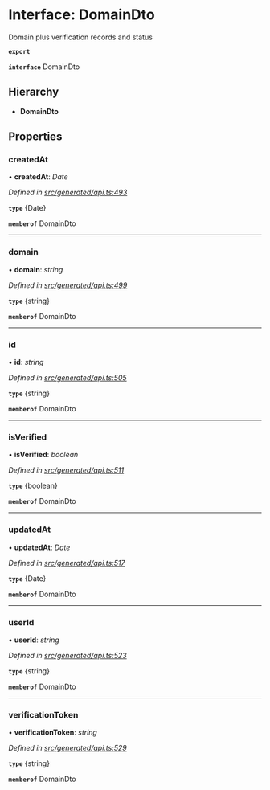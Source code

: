 # Interface: DomainDto

Domain plus verification records and status

**`export`** 

**`interface`** DomainDto

## Hierarchy

* **DomainDto**

## Properties

###  createdAt

• **createdAt**: *Date*

*Defined in [src/generated/api.ts:493](https://github.com/mailslurp/mailslurp-client-ts-js/blob/6b83217/src/generated/api.ts#L493)*

**`type`** {Date}

**`memberof`** DomainDto

___

###  domain

• **domain**: *string*

*Defined in [src/generated/api.ts:499](https://github.com/mailslurp/mailslurp-client-ts-js/blob/6b83217/src/generated/api.ts#L499)*

**`type`** {string}

**`memberof`** DomainDto

___

###  id

• **id**: *string*

*Defined in [src/generated/api.ts:505](https://github.com/mailslurp/mailslurp-client-ts-js/blob/6b83217/src/generated/api.ts#L505)*

**`type`** {string}

**`memberof`** DomainDto

___

###  isVerified

• **isVerified**: *boolean*

*Defined in [src/generated/api.ts:511](https://github.com/mailslurp/mailslurp-client-ts-js/blob/6b83217/src/generated/api.ts#L511)*

**`type`** {boolean}

**`memberof`** DomainDto

___

###  updatedAt

• **updatedAt**: *Date*

*Defined in [src/generated/api.ts:517](https://github.com/mailslurp/mailslurp-client-ts-js/blob/6b83217/src/generated/api.ts#L517)*

**`type`** {Date}

**`memberof`** DomainDto

___

###  userId

• **userId**: *string*

*Defined in [src/generated/api.ts:523](https://github.com/mailslurp/mailslurp-client-ts-js/blob/6b83217/src/generated/api.ts#L523)*

**`type`** {string}

**`memberof`** DomainDto

___

###  verificationToken

• **verificationToken**: *string*

*Defined in [src/generated/api.ts:529](https://github.com/mailslurp/mailslurp-client-ts-js/blob/6b83217/src/generated/api.ts#L529)*

**`type`** {string}

**`memberof`** DomainDto
